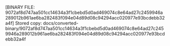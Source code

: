 [BINARY FILE: 9072af8d747aa501cc14634a3f1cbebd5d0ad469074c8e64ad27c2459946a289012b961ae6ba282483f094e04d89d08c94294acc020977e93bcdebb32a4f]
Stored copy: docs/converted-binary/9072af8d747aa501cc14634a3f1cbebd5d0ad469074c8e64ad27c2459946a289012b961ae6ba282483f094e04d89d08c94294acc020977e93bcdebb32a4f
